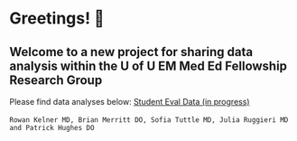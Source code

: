 # Greetings! 👋
## Welcome to a new project for sharing data analysis within the U of U EM Med Ed Fellowship Research Group
Please find data analyses below:
[Student Eval Data (in progress)](Student-Eval-Data-Summary.html)
\
\
`Rowan Kelner MD, Brian Merritt DO, Sofia Tuttle MD, Julia Ruggieri MD and Patrick Hughes DO`
